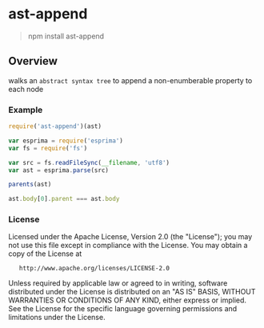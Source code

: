 # ast-append 

> npm install ast-append

## Overview

walks an `abstract syntax tree` to append a non-enumberable property to each node

### Example

```javascript
require('ast-append')(ast)

var esprima = require('esprima')
var fs = require('fs')

var src = fs.readFileSync(__filename, 'utf8')
var ast = esprima.parse(src)

parents(ast)

ast.body[0].parent === ast.body
```

### License 

   Licensed under the Apache License, Version 2.0 (the "License");
   you may not use this file except in compliance with the License.
   You may obtain a copy of the License at

       http://www.apache.org/licenses/LICENSE-2.0

   Unless required by applicable law or agreed to in writing, software
   distributed under the License is distributed on an "AS IS" BASIS,
   WITHOUT WARRANTIES OR CONDITIONS OF ANY KIND, either express or implied.
   See the License for the specific language governing permissions and
   limitations under the License.